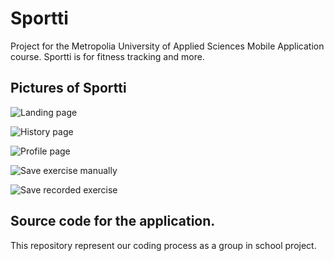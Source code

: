 # Sportti
Project for the Metropolia University of Applied Sciences Mobile Application course. Sportti is for fitness tracking and more. 

## Pictures of Sportti
![Landing page](https://users.metropolia.fi/~rasmushy/ryhma4/mainpage.png)

![History page](https://users.metropolia.fi/~rasmushy/ryhma4/history_page.png)

![Profile page](https://users.metropolia.fi/~rasmushy/ryhma4/profile_page_white.png)

![Save exercise manually](https://users.metropolia.fi/~rasmushy/ryhma4/add_manual_exercise.png)

![Save recorded exercise](https://users.metropolia.fi/~rasmushy/ryhma4/save_exercise_page.png)

## Source code for the application. 

This repository represent our coding process as a group in school project. 
